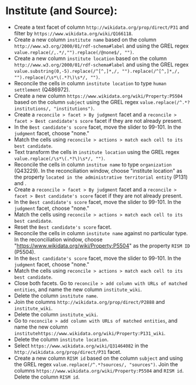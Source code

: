 # Institute (and Source):
- Create a text facet of column `http://wikidata.org/prop/direct/P31` and filter by `https://www.wikidata.org/wiki/Q166118`.
- Create a new column `institute name` based on the column `http://www.w3.org/2000/01/rdf-schema#label` and using the GREL regex `value.replace(/,.*/,"").replace(/@none$/, "")`.
- Create a new column `institute location` based on the column `http://www.w3.org/2000/01/rdf-schema#label` and using the GREL regex `value.substring(0,-5).replace(/^[^,]*,/, "").replace(/^[^,]*,/, "").replace(/\s*\(.*?\)\s*/, "")`.
- Reconcile the cells in column `institute location` to type `human settlement` (Q486972).
- Create a new column `https://www.wikidata.org/wiki/Property:P5504` based on the column `subject` using the GREL regex `value.replace(/^.*?institutions/, "institutions")`.
- Create a `reconcile > facet > By judgment` facet and a `reconcile > facet > Best candidate's score` facet if they are not already present.
- In the `Best candidate's score` facet, move the slider to 99-101. In the `judgment` facet, choose "none."
- Match the cells using `reconcile > actions > match each cell to its best candidate`.
- Text transform the cells in `institute location` using the GREL regex `value.replace(/\s*\(.*?\)\s*/, "")`.
- Reconcile the cells in column `institue name` to type `organization` (Q43229). In the reconciliation window, choose "institute location" as the property `located in the administrative territorial entity` (P131) and .
- Create a `reconcile > facet > By judgment` facet and a `reconcile > facet > Best candidate's score` facet if they are not already present.
- In the `Best candidate's score` facet, move the slider to 99-101. In the `judgment` facet, choose "none."
- Match the cells using `reconcile > actions > match each cell to its best candidate`.
- Reset the `Best candidate's score` facet.
- Reconcile the cells in column `institute name` against no particular type. In the reconciliation window, choose 
"https://www.wikidata.org/wiki/Property:P5504" as the property `RISM ID` (P5504).
- In the `Best candidate's score` facet, move the slider to 99-101. In the `judgment` facet, choose "none."
- Match the cells using `reconcile > actions > match each cell to its best candidate`.
- Close both facets. Go to `reconcile > add column with URLs of matched entities`, and name the new column `institute_wiki`.
- Delete the column `institute name`.
- Join the columns `http://wikidata.org/prop/direct/P2888` and `institute_wiki`.
- Delete the column `institute_wiki`.
- Go to `reconcile > add column with URLs of matched entities`, and name the new column `institutehttps://www.wikidata.org/wiki/Property:P131_wiki`.
- Delete the column `institute location`.
- Select `https://www.wikidata.org/wiki/Q31464082` in the `http://wikidata.org/prop/direct/P31` facet.
- Create a new column `RISM id` based on the column `subject` and using the GREL regex `value.replace(/^.*?sources/, "sources")`.
Join the columns `https://www.wikidata.org/wiki/Property:P5504` and `RISM id`.
Delete the column `RISM id`.